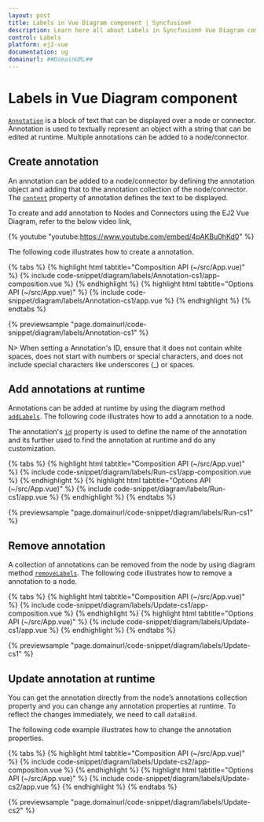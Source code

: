 ```yaml
---
layout: post
title: Labels in Vue Diagram component | Syncfusion®
description: Learn here all about Labels in Syncfusion® Vue Diagram component of Syncfusion Essential® JS 2 and more.
control: Labels 
platform: ej2-vue
documentation: ug
domainurl: ##DomainURL##
---
```


# Labels in Vue Diagram component

[`Annotation`](https://ej2.syncfusion.com/vue/documentation/api/diagram/annotationModel) is a block of text that can be displayed over a node or connector. Annotation is used to textually represent an object with a string that can be edited at runtime. Multiple annotations can be added to a node/connector.

<!-- markdownlint-disable MD033 -->

## Create annotation

An annotation can be added to a node/connector by defining the annotation object and adding that to the annotation collection of the node/connector. The [`content`](https://ej2.syncfusion.com/vue/documentation/api/diagram/annotationModel#content) property of annotation defines the text to be displayed.

To create and add annotation to Nodes and Connectors using the EJ2 Vue Diagram, refer to the below video link,

{% youtube "youtube:https://www.youtube.com/embed/4pAKBu0hKd0" %}

The following code illustrates how to create a annotation.

{% tabs %}
{% highlight html tabtitle="Composition API (~/src/App.vue)" %}
{% include code-snippet/diagram/labels/Annotation-cs1/app-composition.vue %}
{% endhighlight %}
{% highlight html tabtitle="Options API (~/src/App.vue)" %}
{% include code-snippet/diagram/labels/Annotation-cs1/app.vue %}
{% endhighlight %}
{% endtabs %}
        
{% previewsample "page.domainurl/code-snippet/diagram/labels/Annotation-cs1" %}

N> When setting a Annotation's ID, ensure that it does not contain white spaces, does not start with numbers or special characters, and does not include special characters like underscores (_) or spaces.

## Add annotations at runtime

Annotations can be added at runtime by using the diagram method [`addLabels`](https://ej2.syncfusion.com/vue/documentation/api/diagram/#addlabels). The following code illustrates how to add a annotation to a node.

The annotation's [`id`](https://ej2.syncfusion.com/vue/documentation/api/diagram/annotationModel#id) property is used to define the name of the annotation and its further used to find the annotation at runtime and do any customization.

{% tabs %}
{% highlight html tabtitle="Composition API (~/src/App.vue)" %}
{% include code-snippet/diagram/labels/Run-cs1/app-composition.vue %}
{% endhighlight %}
{% highlight html tabtitle="Options API (~/src/App.vue)" %}
{% include code-snippet/diagram/labels/Run-cs1/app.vue %}
{% endhighlight %}
{% endtabs %}
        
{% previewsample "page.domainurl/code-snippet/diagram/labels/Run-cs1" %}

## Remove annotation

A collection of annotations can be removed from the node by using diagram method [`removeLabels`](https://ej2.syncfusion.com/vue/documentation/api/diagram/#removelabels). The following code illustrates how to remove a annotation to a node.

{% tabs %}
{% highlight html tabtitle="Composition API (~/src/App.vue)" %}
{% include code-snippet/diagram/labels/Update-cs1/app-composition.vue %}
{% endhighlight %}
{% highlight html tabtitle="Options API (~/src/App.vue)" %}
{% include code-snippet/diagram/labels/Update-cs1/app.vue %}
{% endhighlight %}
{% endtabs %}
        
{% previewsample "page.domainurl/code-snippet/diagram/labels/Update-cs1" %}

## Update annotation at runtime
You can get the annotation directly from the node’s annotations collection property and you can change any annotation properties at runtime. To reflect the changes immediately, we need to call `dataBind`.

The following code example illustrates how to change the annotation properties.

{% tabs %}
{% highlight html tabtitle="Composition API (~/src/App.vue)" %}
{% include code-snippet/diagram/labels/Update-cs2/app-composition.vue %}
{% endhighlight %}
{% highlight html tabtitle="Options API (~/src/App.vue)" %}
{% include code-snippet/diagram/labels/Update-cs2/app.vue %}
{% endhighlight %}
{% endtabs %}
        
{% previewsample "page.domainurl/code-snippet/diagram/labels/Update-cs2" %}
